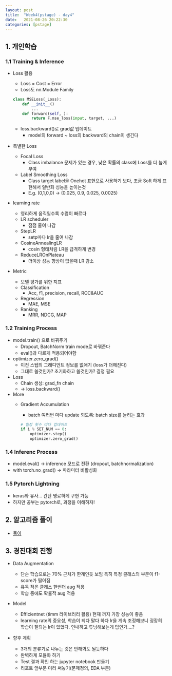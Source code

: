 ```yaml
---
layout: post
title:  "Week4(pstage) - day4"
date:   2021-08-26 20:22:30
categories: [pstage]
---
```


## 1. 개인학습
### 1.1 Training & Inference
* Loss 활용
    * Loss = Cost = Error
    * Loss도 nn.Module Family

    ```python
    class MSELoss(_Loss):
        def __init__()
            ...
        def forward(self, ):
            return F.mse_loss(input, target, ...)
    ```
    * loss.backward()로 grad값 업데이트
        * model의 forward ~ loss의 backward의 chain이 생긴다
* 특별한 Loss
    * Focal Loss
        * Class imbalance 문제가 있는 경우, 낮은 확률의 class에 Loss를 더 높게 부여
    * Label Smoothing Loss
        * Class target label을 Onehot 표현으로 사용하기 보다, 조금 Soft 하게 표현해서 일반화 성능을 높이는것
        * E.g. (0,1,0,0) -> (0.025, 0.9, 0.025, 0.0025)
* learning rate
    * 영리하게 움직일수록 수렴이 빠르다
    * LR scheduler
        * 점점 줄여 나감
    * StepLR
        * setp마다 lr을 줄여 나감
    * CosineAnnealingLR
        * cosin 형태처럼 LR을 급격하게 변경
    * ReduceLROnPlateau
        * 더이상 성능 향상이 없을때 LR 감소
* Metric
    * 모델 평가를 위한 지표
    * Classification
        * Acc, f1, precision, recall, ROC&AUC
    * Regression
        * MAE, MSE
    * Ranking
        * MRR, NDCG, MAP

### 1.2 Training Process
* model.train() 으로 바꿔주기
    * Dropout, BatchNorm train mode로 바꿔준다
    * eval()과 다르게 적용되어야함
* optimizer.zero_grad()
    * 이전 스텝의 그래디언트 정보를 없애기 (loss가 더해진다)
    * 그대로 쓸것인가? 초기화하고 쓸것인가? 결정 필요
* Loss
    * Chain 생성: grad_fn chain
    * -> loss.backward()
* More
    * Gradient Accumulation
        * batch 여러번 마다 update 되도록: batch size를 늘리는 효과

        ```python
        # 일정 횟수 마다 업데이트
        if i % SET_NUM == 0:
            optimizer.step()
            optimizer.zero_grad()
        ```
### 1.4 Inferenc Process
* model.eval() -> inference 모드로 전환 (dropout, batchnormalization)
* with torch.no_grad() -> 파라미터 비활성화

### 1.5 Pytorch Lightning
* keras와 유사... 간단 명료하게 구현 가능
* 하지만 공부는 pytorch로, 과정을 이해하자!

## 2. 알고리즘 풀이
* [풀이](https://kyunghyunlim.github.io/algorithm/2021/08/26/BAEK_2667.html)

## 3. 경진대회 진행
* Data Augmentation
    * 단순 학습으로는 70% 근처가 한계인듯 보임 특히 특정 클래스의 부분이 f1-score가 떨어짐
    * 유독 적은 클래스 한번더 aug 적용
    * 학습 중에도 확률적 aug 적용

* Model
    * Efficientnet (timm 라이브러리 활용) 현재 까지 가장 성능이 좋음
    * learning rate의 중요성, 학습이 되다 말다 하다 lr을 계속 조정해보니 굉장히 학습이 잘되는 lr이 있었다. 인내하고 튜닝해보는게 답인가....?
    
* 향후 계획
    * 3개의 분류기로 나누는 것은 안해봐도 될듯하다
    * 완벽하게 모듈화 하기
    * Test 결과 확인 하는 jupyter notebook 만들기
    * 리포트 앞부분 미리 써놓기(문제정의, EDA 부분)